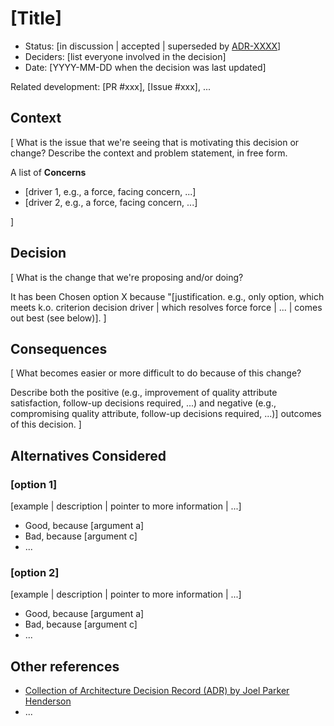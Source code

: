 # [Title]

* Status: [in discussion | accepted | superseded by [ADR-XXXX](XXXX-example.md)] <!-- optional -->
* Deciders: [list everyone involved in the decision] <!-- optional -->
* Date: [YYYY-MM-DD when the decision was last updated] <!-- optional -->

Related development: [PR #xxx], [Issue #xxx], ... <!-- optional -->

<!-- (Wh)Y-statement: In the context of <use case/user story u>, facing <concern c> we decided for <option o> and neglected <other options>, to achieve <system qualities/desired consequences>, accepting <downside d/undesired consequences>. -->


## Context

[ What is the issue that we're seeing that is motivating this decision or change? Describe the context and problem statement, in free form.

A list of **Concerns**

* [driver 1, e.g., a force, facing concern, ...]
* [driver 2, e.g., a force, facing concern, ...]

]

## Decision

[ What is the change that we're proposing and/or doing?

It has been Chosen option X because "[justification. e.g., only option, which meets k.o. criterion decision driver | which resolves force force | ... | comes out best (see below)]. ]


## Consequences

[ What becomes easier or more difficult to do because of this change?

Describe both the positive (e.g., improvement of quality attribute satisfaction, follow-up decisions required, ...) and negative (e.g., compromising quality attribute, follow-up decisions required, ...)] outcomes of this decision. ]


## Alternatives Considered

### [option 1]

[example | description | pointer to more information | ...] <!-- optional -->

* Good, because [argument a]
* Bad, because [argument c]
* ...

### [option 2]

[example | description | pointer to more information | ...] <!-- optional -->

* Good, because [argument a]
* Bad, because [argument c]
* ... 


## Other references <!-- optional -->

- [Collection of Architecture Decision Record (ADR) by Joel Parker Henderson](https://github.com/joelparkerhenderson/architecture-decision-record)
- ... 
